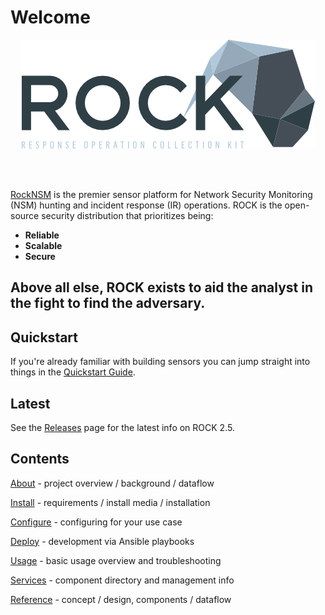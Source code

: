 # Welcome

<p align="center">
<img src="img/rock_logo.png">
</p>

<br>
<br>

[RockNSM](https://rocknsm.io) is the premier sensor platform for Network Security
Monitoring (NSM) hunting and incident response (IR) operations. ROCK is the
open-source security distribution that prioritizes being:  

- **Reliable**  
- **Scalable**  
- **Secure**  

Above all else, ROCK exists to __**aid the analyst**__ in the fight to find the
adversary.
<br>
---

## Quickstart

If you're already familiar with building sensors you can jump straight into things in the
[Quickstart Guide](./quickstart.md).

## Latest

See the [Releases](reference/latest.md) page for the latest info on ROCK 2.5.


## Contents

<!-- If you'd like to jump right into things, head over to [Quickstart Guide](install/quickstart.md). -->

[About](about/what_is_it.md) - project overview / background / dataflow

[Install](install/requirements.md) - requirements / install media / installation

[Configure](configure/index.md) - configuring for your use case

[Deploy](deployment/index.md) - development via Ansible playbooks

[Usage](usage/index.md) - basic usage overview and troubleshooting

[Services](services/index.md) - component directory and management info

[Reference](reference/tutorials.md) - concept / design, components / dataflow
